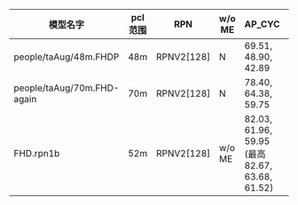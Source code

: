 |模型名字| pcl范围 |RPN|w/o ME|AP_CYC |AP_PED|fps|训练命令|
|--- |---|----|----|----|----|----|----|
|people/taAug/48m.FHDP| 48m |RPNV2[128]|N|69.51, 48.90, 42.89 |32.04, 26.80, 23.24|fps|CUDA_VISIBLE_DEVICES=1 python ./second/pytorch/train.py train --config_path /home/ubuntu/codes/3d/second.baseline2/second/configs/people.fhd.taAug/people.fhd.48m.FHDP.config --model_dir /home/ubuntu/codes/3d/second.baseline2/models/people/taAug/48m.FHDP --resume True|
|people/taAug/70m.FHD-again| 70m| RPNV2[128]|N|78.40, 64.38, 59.75 |67.10, 59.94, 53.35|29|CUDA_VISIBLE_DEVICES=1 python ./second/pytorch/train.py train --config_path /home/ubuntu/codes/3d/second.baseline2/second/configs/people.fhd.taAug/people.fhd.70m.config --model_dir /home/ubuntu/codes/3d/second.baseline2/models/people/taAug/70m.FHD-again --resume True|
|FHD.rpn1b| 52m |RPNV2[128]|w/o ME|82.03, 61.96, 59.95 (最高82.67, 63.68, 61.52)|65.44, 59.01, 52.59(最高68.45, 61.47, 54.35)|32|CUDA_VISIBLE_DEVICES=1 python ./second/pytorch/train.py train --config_path /home/ubuntu/codes/3d/second.baseline2/second/configs/people.fhd.taAug/people.fhd.taAug.rpn1b.config --model_dir /home/ubuntu/codes/3d/second.baseline2/models/people/taAug/FHD.rpn1b --resume True|



